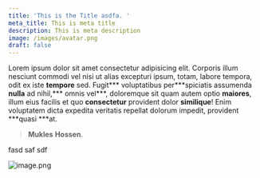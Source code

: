 ```yaml
---
title: 'This is the Title asdfa. '
meta_title: This is meta title
description: This is meta description
image: /images/avatar.png
draft: false
---
```

Lorem ipsum dolor sit amet consectetur adipisicing elit. Corporis illum nesciunt commodi vel nisi ut alias excepturi ipsum, totam, labore tempora, odit ex iste **tempore** sed. Fugit\*\*\* voluptatibus per\*\*\*spiciatis assumenda **nulla** ad nihil,\*\*\* omnis vel\*\*\*, doloremque sit quam autem optio **maiores**, illum eius facilis et quo **consectetur** provident dolor **similique**! Enim voluptatem dicta expedita veritatis repellat dolorum impedit, provident \*\*\*quasi \*\*\*at.

> **Mukles** **Hossen**.

fasd saf sdf

![image.png](/.)
